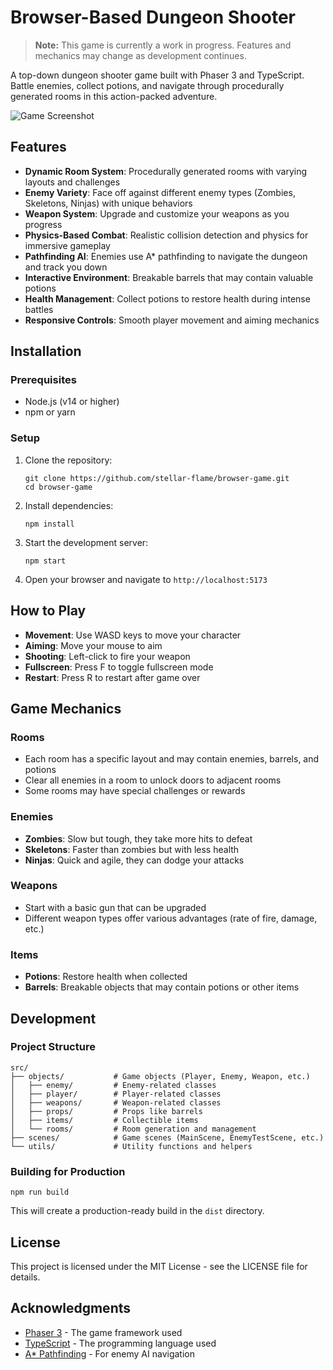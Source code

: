 # Browser-Based Dungeon Shooter

> **Note:** This game is currently a work in progress. Features and mechanics may change as development continues.

A top-down dungeon shooter game built with Phaser 3 and TypeScript. Battle enemies, collect potions, and navigate through procedurally generated rooms in this action-packed adventure.

![Game Screenshot](screenshot.png)

## Features

- **Dynamic Room System**: Procedurally generated rooms with varying layouts and challenges
- **Enemy Variety**: Face off against different enemy types (Zombies, Skeletons, Ninjas) with unique behaviors
- **Weapon System**: Upgrade and customize your weapons as you progress
- **Physics-Based Combat**: Realistic collision detection and physics for immersive gameplay
- **Pathfinding AI**: Enemies use A* pathfinding to navigate the dungeon and track you down
- **Interactive Environment**: Breakable barrels that may contain valuable potions
- **Health Management**: Collect potions to restore health during intense battles
- **Responsive Controls**: Smooth player movement and aiming mechanics

## Installation

### Prerequisites

- Node.js (v14 or higher)
- npm or yarn

### Setup

1. Clone the repository:
   ```
   git clone https://github.com/stellar-flame/browser-game.git
   cd browser-game
   ```

2. Install dependencies:
   ```
   npm install
   ```

3. Start the development server:
   ```
   npm start
   ```

4. Open your browser and navigate to `http://localhost:5173`

## How to Play

- **Movement**: Use WASD keys to move your character
- **Aiming**: Move your mouse to aim
- **Shooting**: Left-click to fire your weapon
- **Fullscreen**: Press F to toggle fullscreen mode
- **Restart**: Press R to restart after game over

## Game Mechanics

### Rooms
- Each room has a specific layout and may contain enemies, barrels, and potions
- Clear all enemies in a room to unlock doors to adjacent rooms
- Some rooms may have special challenges or rewards

### Enemies
- **Zombies**: Slow but tough, they take more hits to defeat
- **Skeletons**: Faster than zombies but with less health
- **Ninjas**: Quick and agile, they can dodge your attacks

### Weapons
- Start with a basic gun that can be upgraded
- Different weapon types offer various advantages (rate of fire, damage, etc.)

### Items
- **Potions**: Restore health when collected
- **Barrels**: Breakable objects that may contain potions or other items

## Development

### Project Structure

```
src/
├── objects/           # Game objects (Player, Enemy, Weapon, etc.)
│   ├── enemy/         # Enemy-related classes
│   ├── player/        # Player-related classes
│   ├── weapons/       # Weapon-related classes
│   ├── props/         # Props like barrels
│   ├── items/         # Collectible items
│   └── rooms/         # Room generation and management
├── scenes/            # Game scenes (MainScene, EnemyTestScene, etc.)
└── utils/             # Utility functions and helpers
```

### Building for Production

```
npm run build
```

This will create a production-ready build in the `dist` directory.

## License

This project is licensed under the MIT License - see the LICENSE file for details.

## Acknowledgments

- [Phaser 3](https://phaser.io/phaser3) - The game framework used
- [TypeScript](https://www.typescriptlang.org/) - The programming language used
- [A* Pathfinding](https://github.com/roydejong/phaser-pathfinding) - For enemy AI navigation 